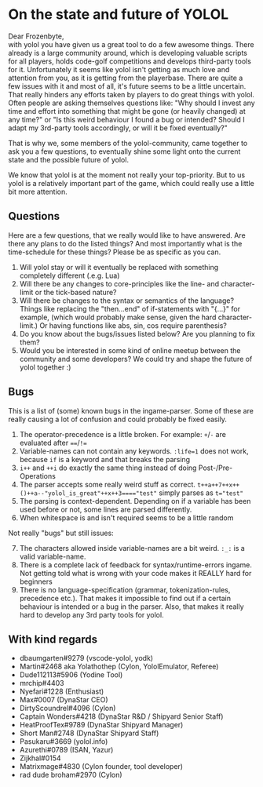 # On the state and future of YOLOL

Dear Frozenbyte,  
with yolol you have given us a great tool to do a few awesome things. 
There already is a large community around, which is developing valuable scripts for all players, holds code-golf competitions and develops third-party tools for it.
Unfortunately it seems like yolol isn't getting as much love and attention from you, as it is getting from the playerbase.
There are quite a few issues with it and most of all, it's future seems to be a little uncertain. That really hinders any efforts taken by players to do great things with yolol.
Often people are asking themselves questions like: "Why should I invest any time and effort into something that might be gone (or heavily changed) at any time?" or "Is this weird behaviour I found a bug or intended? Should I adapt my 3rd-party tools accordingly, or will it be fixed eventually?"

That is why we, some members of the yolol-community, came together to ask you a few questions, to eventually shine some light onto the current state and the possible future of yolol.

We know that yolol is at the moment not really your top-priority. But to us yolol is a relatively important part of the game, which could really use a little bit more attention.

## Questions
Here are a few questions, that we really would like to have answered. Are there any plans to do the listed things? And most importantly what is
the time-schedule for these things? Please be as specific as you can.

1. Will yolol stay or will it eventually be replaced with something completely different (.e.g. Lua)
2. Will there be any changes to core-principles like the line- and character-limit or the tick-based nature?
3. Will there be changes to the syntax or semantics of the language? Things like replacing the "then...end" of if-statements with "{...}" for example,
 (which would probably make sense, given the hard character-limit.) Or having functions like abs, sin, cos require parenthesis?
4. Do you know about the bugs/issues listed below? Are you planning to fix them?
5. Would you be interested in some kind of online meetup between the community and some developers? We could try and shape the future of yolol together :)


## Bugs
This is a list of (some) known bugs in the ingame-parser. Some of these are really causing a lot of confusion and could probably be fixed easily.

1. The operator-precedence is a little broken. For example: ```+```/```-``` are evaluated after ```==```/```!=```
2. Variable-names can not contain any keywords. ```:life=1``` does not work, because ```if``` is a keyword and that breaks the parsing
3. ```i++``` and ```++i``` do exactly the same thing instead of doing Post-/Pre-Operations
4. The parser accepts some really weird stuff as correct. ```t++a++7++x++()++a--"yolol_is_great"++x++3===="test"``` simply parses as ```t="test"```
5. The parsing is context-dependent. Depending on if a variable has been used before or not, some lines are parsed differently.
6. When whitespace is and isn't required seems to be a little random

Not really "bugs" but still issues:  

7. The characters allowed inside variable-names are a bit weird. ```:_:``` is a valid variable-name.
8. There is a complete lack of feedback for syntax/runtime-errors ingame. Not getting told what is wrong with your code makes it REALLY hard for beginners
9. There is no language-specification (grammar, tokenization-rules, precedence etc.). That makes it impossible to find out if a certain behaviour is intended or a bug in the parser. Also, that makes it really hard to develop any 3rd party tools for yolol.

## With kind regards
- dbaumgarten#9279 (vscode-yolol, yodk)
- Martin#2468 aka Yolathothep (Cylon, YololEmulator, Referee)
- Dude112113#5906 (Yodine Tool)
- mrchip#4403
- Nyefari#1228 (Enthusiast)
- Max#0007 (DynaStar CEO)
- DirtyScoundrel#4096 (Cylon)
- Captain Wonders#4218 (DynaStar R&D / Shipyard Senior Staff)
- HeatProofTex#9789 (DynaStar Shipyard Manager)
- Short Man#2748 (DynaStar Shipyard Staff)
- Pasukaru#3669 (yolol.info)
- Azurethi#0789 (ISAN, Yazur)
- Zijkhal#0154
- Matrixmage#4830 (Cylon founder, tool developer)
- rad dude broham#2970 (Cylon)
